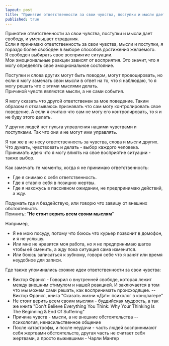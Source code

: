 ```yaml
---
layout: post
title: "Принятие ответственности за свои чувства, поступки и мысли дает свободу, и уменьшает страдания"
published: true
---
```


Принятие ответственности за свои чувства, поступки и мысли дает свободу, и уменьшает страдания.\
Если я принимаю ответственность за свои чувства, мысли и поступки, я гораздо более свободен в выборе способов достижения желаемого.\
Я свободен выбирать свое восприятие ситуации.\
Мои эмоциональные реакции зависят от восприятия. Это значит, что я могу определять свое эмоциональное состояние.

Поступки и слова других могут быть поводом, могут провоцировать, но если я могу замечать свои мысли в ответ на то, что я наблюдаю, то я могу решать что с этими мыслями делать.\
Причиной чувств являются мысли, а не сами события.

Я могу сказать что другой ответственен за мое поведение. Таким образом я отказываюсь признавать что сам могу контролировать свое поведение.
А если я считаю что сам не могу его контролировать, то я и не буду этого делать.

У других людей нет пульта управления нашими чувствами и поступками. Так что они и не могут ими управлять.

Я так же в не несу ответственность за чувства, слова и мысли других.\
Что думать, чувствовать и делать -  выбор каждого человека.\
Принимать идею что я могу влиять на свое восприятие ситуации - также выбор.

Как замечать те моменты, когда я не принимаю ответственность:
* Где я снимаю с себя ответственность.
* Где я ставлю себя в позицию жертвы.
* Где я нахожусь в пассивном ожидании, не предпринимаю действий, а жду.

Подумать где я бездействую, или говорю что завишу от внешних обстоятельств.\
Помнить: "**Не стоит верить всем своим мыслям**"

Например,
* Я не мою посуду, потому что боюсь что курьер позвонит в домофон, и я не услышу.
* Или мне не нравится моя работа, но я не предпринимаю шагов чтобы её сменить, а жду пока ситуация сама изменится.
* Или боюсь записаться к зубному, говоря себе что я занят или время неудобное для записи.

Где также упоминались схожие идеи ответственности за свои чувства:
* Виктор Франкл - Говорил о внутренней свободе, которая лежит между внешним стимулом и нашей реакцией. И заключается в том что мы можем сами решать, как воспринимать происходящее. -- Виктор Франкл, книга "Сказать жизни «Да!»: психолог в концлагере"
* Не стоит верить всем своим мыслям - буддийская мудрость, а так же книга "Don't Believe Everything You Think: Why Your Thinking Is The Beginning & End Of Suffering"
* Причина чувств - мысли, а не внешние обстоятельства -- психология, ненасильственное общение
* После катастрофы, и после неудачи - часть людей воспринимают себя жертвами обстоятельств, другая часть не считает себя жертвами, а просто выжившими - Чарли Мангер
